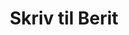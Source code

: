 ---
title: "Skriv til Berit"
description: "Fortæl mig om din have"
draft: false
bg_image: "images/flower.jpg"
---